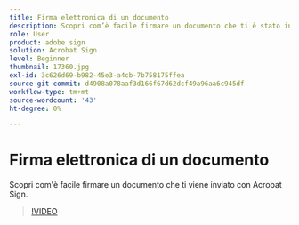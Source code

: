 ```yaml
---
title: Firma elettronica di un documento
description: Scopri com’è facile firmare un documento che ti è stato inviato con Acrobat Sign
role: User
product: adobe sign
solution: Acrobat Sign
level: Beginner
thumbnail: 17360.jpg
exl-id: 3c626d69-b982-45e3-a4cb-7b758175ffea
source-git-commit: d4908a078aaf3d166f67d62dcf49a96aa6c945df
workflow-type: tm+mt
source-wordcount: '43'
ht-degree: 0%

---
```


# Firma elettronica di un documento

Scopri com&#39;è facile firmare un documento che ti viene inviato con Acrobat Sign.

>[!VIDEO](https://video.tv.adobe.com/v/344217?hidetitle=true)
